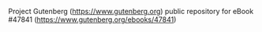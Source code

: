 Project Gutenberg (https://www.gutenberg.org) public repository for eBook #47841 (https://www.gutenberg.org/ebooks/47841)
